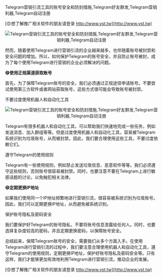 Telegram营销引流工具的账号安全和防封措施,Telegram好友群发,Telegram营销利器,Telegram自动注册

[😍想了解推广相关软件的朋友请登录 http://www.vst.tw](http://www.vst.tw)

 <center><img src="https://vst.tw/MP4/tuiguang/png/7.png" alt="Telegram营销引流工具的账号安全和防封措施,Telegram好友群发,Telegram营销利器,Telegram自动注册"></center>

然而，随着使用Telegram进行营销引流的企业越来越多，也伴随着账号被封禁和安全问题的增加。所以，如何保护Telegram的账号安全，并且防止账号被封，成为了每个使用Telegram进行营销的企业必须解决的问题。

**😄使用正规渠道获取账号**

首先，为了保障Telegram账号的安全，我们必须通过正规途径申请账号。不要尝试使用第三方软件或者网站获取账号，这些方式很可能会导致账号被封禁。

不要过度使用机器人和自动化工具

 <center><img src="https://vst.tw/MP4/tuiguang/png/1.png" alt="Telegram营销引流工具的账号安全和防封措施,Telegram好友群发,Telegram营销利器,Telegram自动注册"></center>

Telegram有很多机器人和自动化工具，可以帮助我们快速地完成一些任务，例如发送消息、加入群组等等。但是过度使用机器人和自动化工具，容易被Telegram系统识别为垃圾账号，从而被封禁。因此，我们要合理使用这些工具，不要过度依赖它们。

遵守Telegram的使用规则

Telegram有一些使用规则，例如禁止发送垃圾信息、恶意软件等等。我们必须遵守这些规则，否则账号很容易被封禁。同时，也要注意不要在Telegram上进行敏感话题的讨论，以免触犯相关法律。

**😄定期更换IP地址**

如果我们使用同一个IP地址频繁地进行营销引流，很容易被系统识别为垃圾账号。因此，我们可以定期更换IP地址，从而避免被系统识别。

保护账号隐私及密码安全

我们要保护好Telegram的账号隐私，不要将账号信息泄露给任何人。同时，也要选择复杂度较高的密码，并且定期更换密码，以保障账号安全。

总结起来，保障Telegram账号的安全，需要我们从多个方面入手。在使用Telegram进行营销引流的过程中，我们要注意合理使用机器人和自动化工具，遵守Telegram的使用规则，定期更换IP地址，保护好账号隐私及密码安全等。只有这样，我们才能够更加有效地利用Telegram进行营销引流，推动企业的发展。

[😍想了解推广相关软件的朋友请登录 http://www.vst.tw](http://www.vst.tw)



